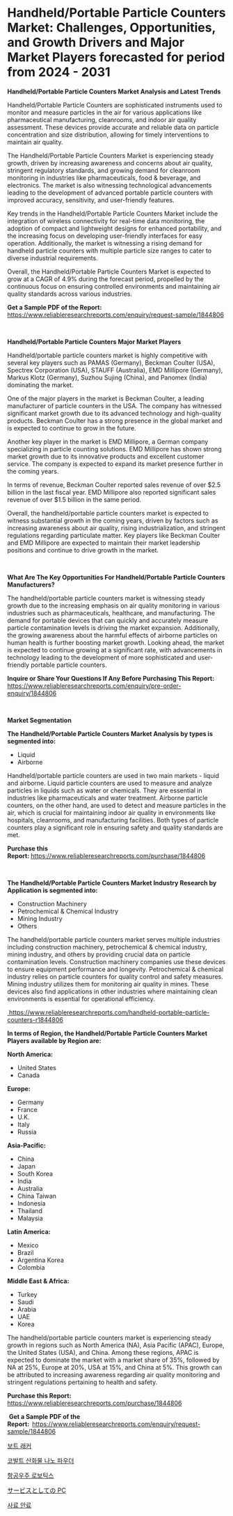 <p><h1>Handheld/Portable Particle Counters Market: Challenges, Opportunities, and Growth Drivers and Major Market Players forecasted for period from 2024 - 2031</h1></p><p><strong>Handheld/Portable Particle Counters Market Analysis and Latest Trends</strong></p>
<p><p>Handheld/Portable Particle Counters are sophisticated instruments used to monitor and measure particles in the air for various applications like pharmaceutical manufacturing, cleanrooms, and indoor air quality assessment. These devices provide accurate and reliable data on particle concentration and size distribution, allowing for timely interventions to maintain air quality.</p><p>The Handheld/Portable Particle Counters Market is experiencing steady growth, driven by increasing awareness and concerns about air quality, stringent regulatory standards, and growing demand for cleanroom monitoring in industries like pharmaceuticals, food & beverage, and electronics. The market is also witnessing technological advancements leading to the development of advanced portable particle counters with improved accuracy, sensitivity, and user-friendly features.</p><p>Key trends in the Handheld/Portable Particle Counters Market include the integration of wireless connectivity for real-time data monitoring, the adoption of compact and lightweight designs for enhanced portability, and the increasing focus on developing user-friendly interfaces for easy operation. Additionally, the market is witnessing a rising demand for handheld particle counters with multiple particle size ranges to cater to diverse industrial requirements.</p><p>Overall, the Handheld/Portable Particle Counters Market is expected to grow at a CAGR of 4.9% during the forecast period, propelled by the continuous focus on ensuring controlled environments and maintaining air quality standards across various industries.</p></p>
<p><strong>Get a Sample PDF of the Report:&nbsp;</strong> <a href="https://www.reliableresearchreports.com/enquiry/request-sample/1844806">https://www.reliableresearchreports.com/enquiry/request-sample/1844806</a></p>
<p>&nbsp;</p>
<p><strong>Handheld/Portable Particle Counters Major Market Players</strong></p>
<p><p>Handheld/portable particle counters market is highly competitive with several key players such as PAMAS (Germany), Beckman Coulter (USA), Spectrex Corporation (USA), STAUFF (Australia), EMD Millipore (Germany), Markus Klotz (Germany), Suzhou Sujing (China), and Panomex (India) dominating the market.</p><p>One of the major players in the market is Beckman Coulter, a leading manufacturer of particle counters in the USA. The company has witnessed significant market growth due to its advanced technology and high-quality products. Beckman Coulter has a strong presence in the global market and is expected to continue to grow in the future. </p><p>Another key player in the market is EMD Millipore, a German company specializing in particle counting solutions. EMD Millipore has shown strong market growth due to its innovative products and excellent customer service. The company is expected to expand its market presence further in the coming years.</p><p>In terms of revenue, Beckman Coulter reported sales revenue of over $2.5 billion in the last fiscal year. EMD Millipore also reported significant sales revenue of over $1.5 billion in the same period.</p><p>Overall, the handheld/portable particle counters market is expected to witness substantial growth in the coming years, driven by factors such as increasing awareness about air quality, rising industrialization, and stringent regulations regarding particulate matter. Key players like Beckman Coulter and EMD Millipore are expected to maintain their market leadership positions and continue to drive growth in the market.</p></p>
<p>&nbsp;</p>
<p><strong>What Are The Key Opportunities For Handheld/Portable Particle Counters Manufacturers?</strong></p>
<p><p>The handheld/portable particle counters market is witnessing steady growth due to the increasing emphasis on air quality monitoring in various industries such as pharmaceuticals, healthcare, and manufacturing. The demand for portable devices that can quickly and accurately measure particle contamination levels is driving the market expansion. Additionally, the growing awareness about the harmful effects of airborne particles on human health is further boosting market growth. Looking ahead, the market is expected to continue growing at a significant rate, with advancements in technology leading to the development of more sophisticated and user-friendly portable particle counters.</p></p>
<p><strong>Inquire or Share Your Questions If Any Before Purchasing This Report:</strong> <a href="https://www.reliableresearchreports.com/enquiry/pre-order-enquiry/1844806">https://www.reliableresearchreports.com/enquiry/pre-order-enquiry/1844806</a></p>
<p>&nbsp;</p>
<p><strong>Market Segmentation</strong></p>
<p><strong>The Handheld/Portable Particle Counters Market Analysis by types is segmented into:</strong></p>
<p><ul><li>Liquid</li><li>Airborne</li></ul></p>
<p><p>Handheld/portable particle counters are used in two main markets - liquid and airborne. Liquid particle counters are used to measure and analyze particles in liquids such as water or chemicals. They are essential in industries like pharmaceuticals and water treatment. Airborne particle counters, on the other hand, are used to detect and measure particles in the air, which is crucial for maintaining indoor air quality in environments like hospitals, cleanrooms, and manufacturing facilities. Both types of particle counters play a significant role in ensuring safety and quality standards are met.</p></p>
<p><strong>Purchase this Report:&nbsp;</strong><a href="https://www.reliableresearchreports.com/purchase/1844806">https://www.reliableresearchreports.com/purchase/1844806</a></p>
<p>&nbsp;</p>
<p><strong>The Handheld/Portable Particle Counters Market Industry Research by Application is segmented into:</strong></p>
<p><ul><li>Construction Machinery</li><li>Petrochemical & Chemical Industry</li><li>Mining Industry</li><li>Others</li></ul></p>
<p><p>The handheld/portable particle counters market serves multiple industries including construction machinery, petrochemical & chemical industry, mining industry, and others by providing crucial data on particle contamination levels. Construction machinery companies use these devices to ensure equipment performance and longevity. Petrochemical & chemical industry relies on particle counters for quality control and safety measures. Mining industry utilizes them for monitoring air quality in mines. These devices also find applications in other industries where maintaining clean environments is essential for operational efficiency.</p></p>
<p><a href="https://www.reliableresearchreports.com/handheld-portable-particle-counters-r1844806">&nbsp;https://www.reliableresearchreports.com/handheld-portable-particle-counters-r1844806</a></p>
<p><strong>In terms of Region, the Handheld/Portable Particle Counters Market Players available by Region are:</strong></p>
<p>
    <p> <strong> North America: </strong>
        <ul>
            <li>United States</li>
            <li>Canada</li>
        </ul>
        </p> 
    <p> <strong> Europe: </strong>
        <ul>
            <li>Germany</li>
            <li>France</li>
            <li>U.K.</li>
            <li>Italy</li>
            <li>Russia</li>
        </ul>
        </p> 
    <p> <strong> Asia-Pacific: </strong>
        <ul>
            <li>China</li>
            <li>Japan</li>
            <li>South Korea</li>
            <li>India</li>
            <li>Australia</li>
            <li>China Taiwan</li>
            <li>Indonesia</li>
            <li>Thailand</li>
            <li>Malaysia</li>
        </ul>
        </p> 
    <p> <strong> Latin America: </strong>
        <ul>
            <li>Mexico</li>
            <li>Brazil</li>
            <li>Argentina Korea</li>
            <li>Colombia</li>
        </ul>
        </p> 
    <p> <strong> Middle East & Africa: </strong>
        <ul>
            <li>Turkey</li>
            <li>Saudi</li>
            <li>Arabia</li>
            <li>UAE</li>
            <li>Korea</li>
        </ul>
    </p>
    </p>
<p><p>The handheld/portable particle counters market is experiencing steady growth in regions such as North America (NA), Asia Pacific (APAC), Europe, the United States (USA), and China. Among these regions, APAC is expected to dominate the market with a market share of 35%, followed by NA at 25%, Europe at 20%, USA at 15%, and China at 5%. This growth can be attributed to increasing awareness regarding air quality monitoring and stringent regulations pertaining to health and safety.</p></p>
<p><strong>Purchase this Report: </strong><a href="https://www.reliableresearchreports.com/purchase/1844806">https://www.reliableresearchreports.com/purchase/1844806</a></p>
<p>&nbsp;<strong>Get a Sample PDF of the Report:&nbsp;&nbsp;</strong><a href="https://www.reliableresearchreports.com/enquiry/request-sample/1844806">https://www.reliableresearchreports.com/enquiry/request-sample/1844806</a></p>
<p><strong></strong></p>
<p><p><a href="https://medium.com/@clairhane1954/%EB%B3%B4%ED%8A%B8-%EB%9E%98%EC%BB%A4-%EC%8B%9C%EC%9E%A5-%EA%B2%BD%EC%9F%81-%EB%B6%84%EC%84%9D-%EC%8B%9C%EC%9E%A5-%EB%8F%99%ED%96%A5-%EB%B0%8F-2031%EB%85%84%EA%B9%8C%EC%A7%80%EC%9D%98-%EC%98%88%EC%B8%A1-823683d07d05">보트 래커</a></p><p><a href="https://medium.com/@juracy1980/%EC%BD%94%EB%B0%9C%ED%8A%B8-%EC%82%B0%ED%99%94%EB%AC%BC-%EB%82%98%EB%85%B8%ED%8C%8C%EC%9A%B0%EB%8D%94-%EC%8B%9C%EC%9E%A5-%EC%96%91%EC%83%81-%EC%8B%9C%EC%9E%A5-%EB%8F%99%ED%96%A5-%EC%84%B1%EC%9E%A5-2024%EB%85%84%EB%B6%80%ED%84%B0-2031%EB%85%84%EA%B9%8C%EC%A7%80-%EC%98%88%EC%B8%A1%EB%90%9C-%EA%B2%83-db1fd60fad78">코발트 산화물 나노 파우더</a></p><p><a href="https://github.com/valroy852/Market-Research-Report-List-1/blob/main/674458539370.md">항공우주 로보틱스</a></p><p><a href="https://medium.com/@bulahhamill28/pc%E3%82%B5%E3%83%BC%E3%83%93%E3%82%B9%E5%B8%82%E5%A0%B4%E8%AA%BF%E6%9F%BB%E3%83%AC%E3%83%9D%E3%83%BC%E3%83%88-%E3%81%9D%E3%81%AE%E6%AD%B4%E5%8F%B2%E3%81%8A%E3%82%88%E3%81%B32031%E5%B9%B4%E3%81%BE%E3%81%A7%E3%81%AE%E4%BA%88%E6%B8%AC-2434afde0727">サービスとしての PC</a></p><p><a href="https://github.com/royErdmtyan906778/Market-Research-Report-List-1/blob/main/968250539369.md">사료 안료</a></p></p>
